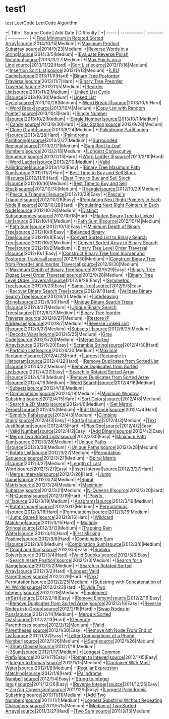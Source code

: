 # test1
test
LeetCode
LeetCode Algorithm

+| Title | Source Code | Add Date | Difficulty |
+| ----- | ----------- | -------- | ---------- |
+|[Find Minimum in Rotated Sorted Array](https://oj.leetcode.com/problems/find-minimum-in-rotated-sorted-array/)|[source](./tree/master/src/findMinimumInRotatedSortedArray/findMinimumInRotatedSortedArray.cpp)|2014/10/15|Medium|
+|[Maximum Product Subarray](https://oj.leetcode.com/problems/maximum-product-subarray/)|[source](./tree/master/src/maximumProductSubarray/maximumProductSubarray.cpp)|2014/9/23|Medium|
+|[Reverse Words in a String](https://oj.leetcode.com/problems/reverse-words-in-a-string/)|[source](./tree/master/src/reverseWordsInAString/reverseWordsInAString.cpp)|2014/3/5|Medium|
+|[Evaluate Reverse Polish Notation](https://oj.leetcode.com/problems/evaluate-reverse-polish-notation/)|[source](./tree/master/src/evaluateReversePolishNotation/evaluateReversePolishNotation.cpp)|2013/11/27|Medium|
+|[Max Points on a Line](https://oj.leetcode.com/problems/max-points-on-a-line/)|[source](./tree/master/src/maxPointsOnALine/maxPointsOnALine.cpp)|2013/11/22|Hard|
+|[Sort List](https://oj.leetcode.com/problems/sort-list/)|[source](./tree/master/src/sortList/sortList.cpp)|2013/11/16|Medium|
+|[Insertion Sort List](https://oj.leetcode.com/problems/insertion-sort-list/)|[source](./tree/master/src/insertionSortList/insertionSortList.cpp)|2013/11/12|Medium|
+|[LRU Cache](https://oj.leetcode.com/problems/lru-cache/)|[source](./tree/master/src/LRUCache/LRUCache.cpp)|2013/11/9|Hard|
+|[Binary Tree Postorder Traversal](https://oj.leetcode.com/problems/binary-tree-postorder-traversal/)|[source](./tree/master/src/binaryTreePostorderTraversal/binaryTreePostorderTraversal.cpp)|2013/11/7|Hard|
+|[Binary Tree Preorder Traversal](https://oj.leetcode.com/problems/binary-tree-preorder-traversal/)|[source](./tree/master/src/binaryTreePreorderTraversal/binaryTreePreorderTraversal.cpp)|2013/11/5|Medium|
+|[Reorder List](https://oj.leetcode.com/problems/reorder-list/)|[source](./tree/master/src/reorderList/reorderList.cpp)|2013/11/2|Medium|
+|[Linked List Cycle II](https://oj.leetcode.com/problems/linked-list-cycle-ii/)|[source](./tree/master/src/linkedListCycle/linkedListCycle.II.cpp)|2013/10/30|Medium|
+|[Linked List Cycle](https://oj.leetcode.com/problems/linked-list-cycle/)|[source](./tree/master/src/linkedListCycle/linkedListCycle.cpp)|2013/10/28|Medium|
+|[Word Break II](https://oj.leetcode.com/problems/word-break-ii/)|[source](./tree/master/src/wordBreak/wordBreak.II.cpp)|2013/10/5|Hard|
+|[Word Break](https://oj.leetcode.com/problems/word-break/)|[source](./tree/master/src/wordBreak/wordBreak.cpp)|2013/10/4|Medium|
+|[Copy List with Random Pointer](https://oj.leetcode.com/problems/copy-list-with-random-pointer/)|[source](./tree/master/src/copyListWithRandomPointer/copyListWithRandomPointer.cpp)|2013/10/3|Hard|
+|[Single Number II](https://oj.leetcode.com/problems/single-number-ii/)|[source](./tree/master/src/singleNumber/singleNumber.II.cpp)|2013/10/2|Medium|
+|[Single Number](https://oj.leetcode.com/problems/single-number/)|[source](./tree/master/src/singleNumber/singleNumber.cpp)|2013/10/1|Medium|
+|[Candy](https://oj.leetcode.com/problems/candy/)|[source](./tree/master/src/candy/candy.cpp)|2013/9/30|Hard|
+|[Gas Station](https://oj.leetcode.com/problems/gas-station/)|[source](./tree/master/src/gasStation/gasStation.cpp)|2013/9/28|Medium|
+|[Clone Graph](https://oj.leetcode.com/problems/clone-graph/)|[source](./tree/master/src/cloneGraph/cloneGraph.cpp)|2013/9/24|Medium|
+|[Palindrome Partitioning II](https://oj.leetcode.com/problems/palindrome-partitioning-ii/)|[source](./tree/master/src/palindromePartitioning/palindromePartitioning.II.cpp)|2013/2/28|Hard|
+|[Palindrome Partitioning](https://oj.leetcode.com/problems/palindrome-partitioning/)|[source](./tree/master/src/palindromePartitioning/palindromePartitioning.II.cpp)|2013/2/27|Medium|
+|[Surrounded Regions](https://oj.leetcode.com/problems/surrounded-regions/)|[source](./tree/master/src/palindromePartitioning/palindromePartitioning.cpp)|2013/2/21|Medium|
+|[Sum Root to Leaf Numbers](https://oj.leetcode.com/problems/sum-root-to-leaf-numbers/)|[source](./tree/master/src/surroundedRegions/surroundedRegions.cpp)|2013/2/18|Medium|
+|[Longest Consecutive Sequence](https://oj.leetcode.com/problems/longest-consecutive-sequence/)|[source](./tree/master/src/sumRootToLeafNumber/sumRootToLeafNumber.cpp)|2013/2/13|Hard|
+|[Word Ladder II](https://oj.leetcode.com/problems/word-ladder-ii/)|[source](./tree/master/src/longestConsecutiveSequence/longestConsecutiveSequence.cpp)|2013/2/10|Hard|
+|[Word Ladder](https://oj.leetcode.com/problems/word-ladder/)|[source](./tree/master/src/wordLadder/wordLadder.II.cpp)|2013/2/10|Medium|
+|[Valid Palindrome](https://oj.leetcode.com/problems/valid-palindrome/)|[source](./tree/master/src/wordLadder/wordLadder.cpp)|2013/1/12|Easy|
+|[Binary Tree Maximum Path Sum](https://oj.leetcode.com/problems/binary-tree-maximum-path-sum/)|[source](./tree/master/src/validPalindrome/validPalindrome.cpp)|2012/11/7|Hard|
+|[Best Time to Buy and Sell Stock III](https://oj.leetcode.com/problems/best-time-to-buy-and-sell-stock-iii/)|[source](./tree/master/src/binaryTreeMaximumPathSum/binaryTreeMaximumPathSum.cpp)|2012/11/6|Hard|
+|[Best Time to Buy and Sell Stock II](https://oj.leetcode.com/problems/best-time-to-buy-and-sell-stock-ii/)|[source](./tree/master/src/bestTimeToBuyAndSellStock/bestTimeToBuyAndSellStock.III.cpp)|2012/10/30|Medium|
+|[Best Time to Buy and Sell Stock](https://oj.leetcode.com/problems/best-time-to-buy-and-sell-stock/)|[source](./tree/master/src/bestTimeToBuyAndSellStock/bestTimeToBuyAndSellStock.II.cpp)|2012/10/30|Medium|
+|[Triangle](https://oj.leetcode.com/problems/triangle/)|[source](./tree/master/src/bestTimeToBuyAndSellStock/bestTimeToBuyAndSellStock.cpp)|2012/10/29|Medium|
+|[Pascal's Triangle II](https://oj.leetcode.com/problems/pascals-triangle-ii/)|[source](./tree/master/src/triangle/triangle.cpp)|2012/10/28|Easy|
+|[Pascal's Triangle](https://oj.leetcode.com/problems/pascals-triangle/)|[source](./tree/master/src/pascalTriangle/pascalTriangle.II.cpp)|2012/10/28|Easy|
+|[Populating Next Right Pointers in Each Node II](https://oj.leetcode.com/problems/populating-next-right-pointers-in-each-node-ii/)|[source](./tree/master/src/pascalTriangle/pascalTriangle.cpp)|2012/10/28|Hard|
+|[Populating Next Right Pointers in Each Node](https://oj.leetcode.com/problems/populating-next-right-pointers-in-each-node/)|[source](./tree/master/src/populatingNextRightPointersInEachNode/populatingNextRightPointersInEachNode.II.cpp)|2012/10/28|Medium|
+|[Distinct Subsequences](https://oj.leetcode.com/problems/distinct-subsequences/)|[source](./tree/master/src/populatingNextRightPointersInEachNode/populatingNextRightPointersInEachNode.cpp)|2012/10/18|Hard|
+|[Flatten Binary Tree to Linked List](https://oj.leetcode.com/problems/flatten-binary-tree-to-linked-list/)|[source](./tree/master/src/distinctSubsequences/distinctSubsequences.cpp)|2012/10/14|Medium|
+|[Path Sum II](https://oj.leetcode.com/problems/path-sum-ii/)|[source](./tree/master/src/flattenBinaryTreeToLinkedList/flattenBinaryTreeToLinkedList.cpp)|2012/10/14|Medium|
+|[Path Sum](https://oj.leetcode.com/problems/path-sum/)|[source](./tree/master/src/pathSum/pathSum.II.cpp)|2012/10/13|Easy|
+|[Minimum Depth of Binary Tree](https://oj.leetcode.com/problems/minimum-depth-of-binary-tree/)|[source](./tree/master/src/pathSum/pathSum.cpp)|2012/10/9|Easy|
+|[Balanced Binary Tree](https://oj.leetcode.com/problems/balanced-binary-tree/)|[source](./tree/master/src/minimumDepthOfBinaryTree/minimumDepthOfBinaryTree.cpp)|2012/10/8|Easy|
+|[Convert Sorted List to Binary Search Tree](https://oj.leetcode.com/problems/convert-sorted-list-to-binary-search-tree/)|[source](./tree/master/src/balancedBinaryTree/balancedBinaryTree.cpp)|2012/10/2|Medium|
+|[Convert Sorted Array to Binary Search Tree](https://oj.leetcode.com/problems/convert-sorted-array-to-binary-search-tree/)|[source](./tree/master/src/convertSortedListToBinarySearchTree/convertSortedListToBinarySearchTree.cpp)|2012/10/2|Medium|
+|[Binary Tree Level Order Traversal II](https://oj.leetcode.com/problems/binary-tree-level-order-traversal-ii/)|[source](./tree/master/src/convertSortedArrayToBinarySearchTree/convertSortedArrayToBinarySearchTree.cpp)|2012/10/1|Easy|
+|[Construct Binary Tree from Inorder and Postorder Traversal](https://oj.leetcode.com/problems/construct-binary-tree-from-inorder-and-postorder-traversal/)|[source](./tree/master/src/binaryTreeLevelOrderTraversal/binaryTreeLevelOrderTraversal.II.cpp)|2012/9/30|Medium|
+|[Construct Binary Tree from Preorder and Inorder Traversal](https://oj.leetcode.com/problems/construct-binary-tree-from-preorder-and-inorder-traversal/)|[source](./tree/master/src/constructBinaryTreeFromInorderAndPostorderTraversal/constructBinaryTreeFromInorderAndPostorderTraversal.cpp)|2012/9/30|Medium|
+|[Maximum Depth of Binary Tree](https://oj.leetcode.com/problems/maximum-depth-of-binary-tree/)|[source](./tree/master/src/constructBinaryTreeFromPreorderAndInorderTraversal/constructBinaryTreeFromPreorderAndInorderTraversal.cpp)|2012/9/29|Easy|
+|[Binary Tree Zigzag Level Order Traversal](https://oj.leetcode.com/problems/binary-tree-zigzag-level-order-traversal/)|[source](./tree/master/src/maximumDepthOfBinaryTree/maximumDepthOfBinaryTree.cpp)|2012/9/28|Medium|
+|[Binary Tree Level Order Traversal](https://oj.leetcode.com/problems/binary-tree-level-order-traversal/)|[source](./tree/master/src/binaryTreeZigzagLevelOrderTraversal/binaryTreeZigzagLevelOrderTraversal.cpp)|2012/9/28|Easy|
+|[Symmetric Tree](https://oj.leetcode.com/problems/symmetric-tree/)|[source](./tree/master/src/binaryTreeLevelOrderTraversal/binaryTreeLevelOrderTraversal.cpp)|2012/9/23|Easy|
+|[Same Tree](https://oj.leetcode.com/problems/same-tree/)|[source](./tree/master/src/symmetricTree/symmetricTree.cpp)|2012/9/3|Easy|
+|[Recover Binary Search Tree](https://oj.leetcode.com/problems/recover-binary-search-tree/)|[source](./tree/master/src/sameTree/sameTree.cpp)|2012/9/1|Hard|
+|[Validate Binary Search Tree](https://oj.leetcode.com/problems/validate-binary-search-tree/)|[source](./tree/master/src/recoverBinarySearchTree/recoverBinarySearchTree.cpp)|2012/8/31|Medium|
+|[Interleaving String](https://oj.leetcode.com/problems/interleaving-string/)|[source](./tree/master/src/validateBinarySearchTree/validateBinarySearchTree.cpp)|2012/8/30|Hard|
+|[Unique Binary Search Trees II](https://oj.leetcode.com/problems/unique-binary-search-trees-ii/)|[source](./tree/master/src/interleavingString/interleavingString.cpp)|2012/8/27|Medium|
+|[Unique Binary Search Trees](https://oj.leetcode.com/problems/unique-binary-search-trees/)|[source](./tree/master/src/uniqueBinarySearchTrees/uniqueBinarySearchTrees.II.cpp)|2012/8/27|Medium|
+|[Binary Tree Inorder Traversal](https://oj.leetcode.com/problems/binary-tree-inorder-traversal/)|[source](./tree/master/src/uniqueBinarySearchTrees/uniqueBinarySearchTrees.cpp)|2012/8/27|Medium|
+|[Restore IP Addresses](https://oj.leetcode.com/problems/restore-ip-addresses/)|[source](./tree/master/src/binaryTreeInorderTraversal/binaryTreeInorderTraversal.cpp)|2012/8/7|Medium|
+|[Reverse Linked List II](https://oj.leetcode.com/problems/reverse-linked-list-ii/)|[source](./tree/master/src/restoreIPAddresses/restoreIPAddresses.cpp)|2012/6/27|Medium|
+|[Subsets II](https://oj.leetcode.com/problems/subsets-ii/)|[source](./tree/master/src/reverseLinkedList/reverseLinkedList.II.cpp)|2012/6/25|Medium|
+|[Decode Ways](https://oj.leetcode.com/problems/decode-ways/)|[source](./tree/master/src/subsets/subsets.II.cpp)|2012/6/25|Medium|
+|[Gray Code](https://oj.leetcode.com/problems/gray-code/)|[source](./tree/master/src/decodeWays/decodeWays.cpp)|2012/5/20|Medium|
+|[Merge Sorted Array](https://oj.leetcode.com/problems/merge-sorted-array/)|[source](./tree/master/src/grayCode/grayCode.cpp)|2012/5/20|Easy|
+|[Scramble String](https://oj.leetcode.com/problems/scramble-string/)|[source](./tree/master/src/mergeTwoSortedArray/mergeTwoSortedArray.cpp)|2012/4/30|Hard|
+|[Partition List](https://oj.leetcode.com/problems/partition-list/)|[source](./tree/master/src/scrambleString/scrambleString.cpp)|2012/4/30|Medium|
+|[Maximal Rectangle](https://oj.leetcode.com/problems/maximal-rectangle/)|[source](./tree/master/src/partitionList/partitionList.cpp)|2012/4/23|Hard|
+|[Largest Rectangle in Histogram](https://oj.leetcode.com/problems/largest-rectangle-in-histogram/)|[source](./tree/master/src/maximalRectangle/maximalRectangle.cpp)|2012/4/22|Hard|
+|[Remove Duplicates from Sorted List II](https://oj.leetcode.com/problems/remove-duplicates-from-sorted-list-ii/)|[source](./tree/master/src/largestRectangleInHistogram/largestRectangleInHistogram.cpp)|2012/4/22|Medium|
+|[Remove Duplicates from Sorted List](https://oj.leetcode.com/problems/remove-duplicates-from-sorted-list/)|[source](./tree/master/src/removeDuplicatesFromSortedList/removeDuplicatesFromSortedList.II.cpp)|2012/4/22|Easy|
+|[Search in Rotated Sorted Array II](https://oj.leetcode.com/problems/search-in-rotated-sorted-array-ii/)|[source](./tree/master/src/removeDuplicatesFromSortedList/removeDuplicatesFromSortedList.cpp)|2012/4/19|Medium|
+|[Remove Duplicates from Sorted Array II](https://oj.leetcode.com/problems/remove-duplicates-from-sorted-array-ii/)|[source](./tree/master/src/searchInRotatedSortedArray/searchInRotatedSortedArray.II.cpp)|2012/4/19|Medium|
+|[Word Search](https://oj.leetcode.com/problems/word-search/)|[source](./tree/master/src/removeDuplicatesFromSortedArray/removeDuplicatesFromSortedArray.II.cpp)|2012/4/18|Medium|
+|[Subsets](https://oj.leetcode.com/problems/subsets/)|[source](./tree/master/src/wordSearch/wordSearch.cpp)|2012/4/18|Medium|
+|[Combinations](https://oj.leetcode.com/problems/combinations/)|[source](./tree/master/src/subsets/subsets.cpp)|2012/4/18|Medium|
+|[Minimum Window Substring](https://oj.leetcode.com/problems/minimum-window-substring/)|[source](./tree/master/src/combinations/combinations.cpp)|2012/4/15|Hard|
+|[Sort Colors](https://oj.leetcode.com/problems/sort-colors/)|[source](./tree/master/src/minimumWindowSubstring/minimumWindowSubstring.cpp)|2012/4/8|Medium|
+|[Search a 2D Matrix](https://oj.leetcode.com/problems/search-a-2d-matrix/)|[source](./tree/master/src/sortColors/sortColors.cpp)|2012/4/6|Medium|
+|[Set Matrix Zeroes](https://oj.leetcode.com/problems/set-matrix-zeroes/)|[source](./tree/master/src/search2DMatrix/search2DMatrix.cpp)|2012/4/5|Medium|
+|[Edit Distance](https://oj.leetcode.com/problems/edit-distance/)|[source](./tree/master/src/setMatrixZeroes/setMatrixZeroes.cpp)|2012/4/4|Hard|
+|[Simplify Path](https://oj.leetcode.com/problems/simplify-path/)|[source](./tree/master/src/editDistance/editDistance.cpp)|2012/4/3|Medium|
+|[Climbing Stairs](https://oj.leetcode.com/problems/climbing-stairs/)|[source](./tree/master/src/simplifyPath/simplifyPath.cpp)|2012/4/3|Easy|
+|[Sqrt(x)](https://oj.leetcode.com/problems/sqrtx/)|[source](./tree/master/src/climbStairs/climbStairs.cpp)|2012/4/3|Medium|
+|[Text Justification](https://oj.leetcode.com/problems/text-justification/)|[source](./tree/master/src/sqrt/sqrt.cpp)|2012/4/3|Hard|
+|[Plus One](https://oj.leetcode.com/problems/plus-one/)|[source](./tree/master/src/textJustification/textJustification.cpp)|2012/4/2|Easy|
+|[Valid Number](https://oj.leetcode.com/problems/valid-number/)|[source](./tree/master/src/plusOne/plusOne.cpp)|2012/4/2|Easy|
+|[Add Binary](https://oj.leetcode.com/problems/add-binary/)|[source](./tree/master/src/validNumber/validNumber.cpp)|2012/4/2|Easy|
+|[Merge Two Sorted Lists](https://oj.leetcode.com/problems/merge-two-sorted-lists/)|[source](./tree/master/src/addBinary/addBinary.cpp)|2012/3/30|Easy|
+|[Minimum Path Sum](https://oj.leetcode.com/problems/minimum-path-sum/)|[source](./tree/master/src/mergeTwoSortedList/mergeTwoSortedList.cpp)|2012/3/28|Medium|
+|[Unique Paths II](https://oj.leetcode.com/problems/unique-paths-ii/)|[source](./tree/master/src/minimumPathSum/minimumPathSum.cpp)|2012/3/28|Medium|
+|[Unique Paths](https://oj.leetcode.com/problems/unique-paths/)|[source](./tree/master/src/uniquePaths/uniquePaths.II.cpp)|2012/3/28|Medium|
+|[Rotate List](https://oj.leetcode.com/problems/rotate-list/)|[source](./tree/master/src/uniquePaths/uniquePaths.cpp)|2012/3/27|Medium|
+|[Permutation Sequence](https://oj.leetcode.com/problems/permutation-sequence/)|[source](./tree/master/src/rotateList/rotateList.cpp)|2012/3/27|Medium|
+|[Spiral Matrix II](https://oj.leetcode.com/problems/spiral-matrix-ii/)|[source](./tree/master/src/permutationSequence/permutationSequence.cpp)|2012/3/27|Medium|
+|[Length of Last Word](https://oj.leetcode.com/problems/length-of-last-word/)|[source](./tree/master/src/spiralMatrix/spiralMatrix.II.cpp)|2012/3/27|Easy|
+|[Insert Interval](https://oj.leetcode.com/problems/insert-interval/)|[source](./tree/master/src/lengthOfLastWord/lengthOfLastWord.cpp)|2012/3/27|Hard|
+|[Merge Intervals](https://oj.leetcode.com/problems/merge-intervals/)|[source](./tree/master/src/insertInterval/insertInterval.cpp)|2012/3/26|Hard|
+|[Jump Game](https://oj.leetcode.com/problems/jump-game/)|[source](./tree/master/src/mergeIntervals/mergeIntervals.cpp)|2012/3/24|Medium|
+|[Spiral Matrix](https://oj.leetcode.com/problems/spiral-matrix/)|[source](./tree/master/src/jumpGame/jumpGame.cpp)|2012/3/24|Medium|
+|[Maximum Subarray](https://oj.leetcode.com/problems/maximum-subarray/)|[source](./tree/master/src/spiralMatrix/spiralMatrix.cpp)|2012/3/21|Medium|
+|[N-Queens II](https://oj.leetcode.com/problems/n-queens-ii/)|[source](./tree/master/src/maximumSubArray/maximumSubArray.cpp)|2012/3/20|Hard|
+|[N-Queens](https://oj.leetcode.com/problems/n-queens/)|[source](./tree/master/src/nQueens/nQueuens.II.cpp)|2012/3/19|Hard|
+|["Pow(x, n)"](https://oj.leetcode.com/problems/powx-n/)|[source](./tree/master/src/nQueens/nQueuens.cpp)|2012/3/19|Medium|
+|[Anagrams](https://oj.leetcode.com/problems/anagrams/)|[source](./tree/master/src/pow/pow.cpp)|2012/3/19|Medium|
+|[Rotate Image](https://oj.leetcode.com/problems/rotate-image/)|[source](./tree/master/src/anagrams/anagrams.cpp)|2012/3/17|Medium|
+|[Permutations II](https://oj.leetcode.com/problems/permutations-ii/)|[source](./tree/master/src/rotateImage/rotateImage.cpp)|2012/3/16|Hard|
+|[Permutations](https://oj.leetcode.com/problems/permutations/)|[source](./tree/master/src/permutations/permutations.II.cpp)|2012/3/16|Medium|
+|[Jump Game II](https://oj.leetcode.com/problems/jump-game-ii/)|[source](./tree/master/src/permutations/permutations.cpp)|2012/3/16|Hard|
+|[Wildcard Matching](https://oj.leetcode.com/problems/wildcard-matching/)|[source](./tree/master/src/jumpGame/jumpGame.II.cpp)|2012/3/15|Hard|
+|[Multiply Strings](https://oj.leetcode.com/problems/multiply-strings/)|[source](./tree/master/src/wildcardMatching/wildcardMatching.cpp)|2012/3/12|Medium|
+|[Trapping Rain Water](https://oj.leetcode.com/problems/trapping-rain-water/)|[source](./tree/master/src/multiplyStrings/multiplyStrings.cpp)|2012/3/10|Hard|
+|[First Missing Positive](https://oj.leetcode.com/problems/first-missing-positive/)|[source](./tree/master/src/trappingRainWater/trappingRainWater.cpp)|2012/3/8|Hard|
+|[Combination Sum II](https://oj.leetcode.com/problems/combination-sum-ii/)|[source](./tree/master/src/firstMissingPositive/firstMissingPositive.cpp)|2012/3/6|Medium|
+|[Combination Sum](https://oj.leetcode.com/problems/combination-sum/)|[source](./tree/master/src/combinationSum/combinationSum.II.cpp)|2012/3/6|Medium|
+|[Count and Say](https://oj.leetcode.com/problems/count-and-say/)|[source](./tree/master/src/combinationSum/combinationSum.cpp)|2012/3/5|Easy|
+|[Sudoku Solver](https://oj.leetcode.com/problems/sudoku-solver/)|[source](./tree/master/src/countAndSay/countAndSay.cpp)|2012/3/4|Hard|
+|[Valid Sudoku](https://oj.leetcode.com/problems/valid-sudoku/)|[source](./tree/master/src/validSudoku/validSudoku.cpp)|2012/3/3|Easy|
+|[Search Insert Position](https://oj.leetcode.com/problems/search-insert-position/)|[source](./tree/master/src/searchInsertPosition/searchInsertPosition.cpp)|2012/3/3|Medium|
+|[Search for a Range](https://oj.leetcode.com/problems/search-for-a-range/)|[source](./tree/master/src/searchForRange/searchForRange.cpp)|2012/3/2|Medium|
+|[Search in Rotated Sorted Array](https://oj.leetcode.com/problems/search-in-rotated-sorted-array/)|[source](./tree/master/src/searchInRotatedSortedArray/searchInRotatedSortedArray.cpp)|2012/3/2|Hard|
+|[Longest Valid Parentheses](https://oj.leetcode.com/problems/longest-valid-parentheses/)|[source](./tree/master/src/longestValidParentheses/longestValidParentheses.cpp)|2012/2/29|Hard|
+|[Next Permutation](https://oj.leetcode.com/problems/next-permutation/)|[source](./tree/master/src/nextPermutation/nextPermutation.cpp)|2012/2/25|Medium|
+|[Substring with Concatenation of All Words](https://oj.leetcode.com/problems/substring-with-concatenation-of-all-words/)|[source](./tree/master/src/substringWithConcatenationOfAllWords/substringWithConcatenationOfAllWords.cpp)|2012/2/23|Hard|
+|[Divide Two Integers](https://oj.leetcode.com/problems/divide-two-integers/)|[source](./tree/master/src/divideTwoInt/divideTwoInt.cpp)|2012/2/18|Medium|
+|[Implement strStr()](https://oj.leetcode.com/problems/implement-strstr/)|[source](./tree/master/src/strStr/strStr.cpp)|2012/2/18|Easy|
+|[Remove Element](https://oj.leetcode.com/problems/remove-element/)|[source](./tree/master/src/removeElement/removeElement.cpp)|2012/2/16|Easy|
+|[Remove Duplicates from Sorted Array](https://oj.leetcode.com/problems/remove-duplicates-from-sorted-array/)|[source](./tree/master/src/removeDuplicatesFromSortedArray/removeDuplicatesFromSortedArray.cpp)|2012/2/16|Easy|
+|[Reverse Nodes in k-Group](https://oj.leetcode.com/problems/reverse-nodes-in-k-group/)|[source](./tree/master/src/reverseNodesInKGroup/reverseNodesInKGroup.cpp)|2012/2/15|Hard|
+|[Swap Nodes in Pairs](https://oj.leetcode.com/problems/swap-nodes-in-pairs/)|[source](./tree/master/src/swapNodesInPairs/swapNodesInPairs.cpp)|2012/2/14|Medium|
+|[Merge k Sorted Lists](https://oj.leetcode.com/problems/merge-k-sorted-lists/)|[source](./tree/master/src/mergeKSortedLists/mergeKSortedLists.cpp)|2012/2/13|Hard|
+|[Generate Parentheses](https://oj.leetcode.com/problems/generate-parentheses/)|[source](./tree/master/src/generateParentheses/generateParentheses.cpp)|2012/2/12|Medium|
+|[Valid Parentheses](https://oj.leetcode.com/problems/valid-parentheses/)|[source](./tree/master/src/validParentheses/validParentheses.cpp)|2012/1/30|Easy|
+|[Remove Nth Node From End of List](https://oj.leetcode.com/problems/remove-nth-node-from-end-of-list/)|[source](./tree/master/src/removeNthNodeFromEndOfList/removeNthNodeFromEndOfList.cpp)|2012/1/27|Easy|
+|[Letter Combinations of a Phone Number](https://oj.leetcode.com/problems/letter-combinations-of-a-phone-number/)|[source](./tree/master/src/letterCombinationsOfAPhoneNumber/letterCombinationsOfAPhoneNumber.cpp)|2012/1/26|Medium|
+|[4Sum](https://oj.leetcode.com/problems/4sum/)|[source](./tree/master/src/4Sum/4Sum.cpp)|2012/1/26|Medium|
+|[3Sum Closest](https://oj.leetcode.com/problems/3sum-closest/)|[source](./tree/master/src/3SumClosest/3SumClosest.cpp)|2012/1/18|Medium|
+|[3Sum](https://oj.leetcode.com/problems/3sum/)|[source](./tree/master/src/3Sum/3Sum.cpp)|2012/1/17|Medium|
+|[Longest Common Prefix](https://oj.leetcode.com/problems/longest-common-prefix/)|[source](./tree/master/src/longestCommonPrefix/longestCommonPrefix.cpp)|2012/1/17|Easy|
+|[Roman to Integer](https://oj.leetcode.com/problems/roman-to-integer/)|[source](./tree/master/src/romanToInteger/romanToInteger.cpp)|2012/1/15|Easy|
+|[Integer to Roman](https://oj.leetcode.com/problems/integer-to-roman/)|[source](./tree/master/src/integerToRoman/integerToRoman.cpp)|2012/1/15|Medium|
+|[Container With Most Water](https://oj.leetcode.com/problems/container-with-most-water/)|[source](./tree/master/src/containerWithMostWater/containerWithMostWater.cpp)|2012/1/8|Medium|
+|[Regular Expression Matching](https://oj.leetcode.com/problems/regular-expression-matching/)|[source](./tree/master/src/regularExpressionMatching/regularExpressionMatching.cpp)|2012/1/8|Hard|
+|[Palindrome Number](https://oj.leetcode.com/problems/palindrome-number/)|[source](./tree/master/src/palindromeNumber/palindromeNumber.cpp)|2012/1/4|Easy|
+|[String to Integer (atoi)](https://oj.leetcode.com/problems/string-to-integer-atoi/)|[source](./tree/master/src/stringToIntegerAtoi/stringToIntegerAtoi.cpp)|2011/12/26|Easy|
+|[Reverse Integer](https://oj.leetcode.com/problems/reverse-integer/)|[source](./tree/master/src/reverseInteger/reverseInteger.cpp)|2011/12/25|Easy|
+|[ZigZag Conversion](https://oj.leetcode.com/problems/zigzag-conversion/)|[source](./tree/master/src/zigZagConversion/zigZagConversion.cpp)|2011/12/5|Easy|
+|[Longest Palindromic Substring](https://oj.leetcode.com/problems/longest-palindromic-substring/)|[source](./tree/master/src/longestPalindromicSubstring/longestPalindromicSubstring.cpp)|2011/11/11|Medium|
+|[Add Two Numbers](https://oj.leetcode.com/problems/add-two-numbers/)|[source](./tree/master/src/addTwoNumbers/addTwoNumbers.cpp)|2011/11/1|Medium|
+|[Longest Substring Without Repeating Characters](https://oj.leetcode.com/problems/longest-substring-without-repeating-characters/)|[source](./tree/master/src/longestSubstringWithoutRepeatingCharacters/longestSubstringWithoutRepeatingCharacters.cpp)|2011/5/15|Medium|
+|[Median of Two Sorted Arrays](https://oj.leetcode.com/problems/median-of-two-sorted-arrays/)|[source](./tree/master/src/medianOfTwoSortedArrays/medianOfTwoSortedArrays.cpp)|2011/3/27|Hard|
+|[Two Sum](https://oj.leetcode.com/problems/two-sum/)|[source](./tree/master/src/twoSum/twoSum.cpp)|2011/3/13|Medium|
